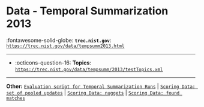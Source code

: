 # Data - Temporal Summarization 2013 

:fontawesome-solid-globe: **`trec.nist.gov`**: [`https://trec.nist.gov/data/tempsumm2013.html`](https://trec.nist.gov/data/tempsumm2013.html)

---

- :octicons-question-16: **Topics**: [`https://trec.nist.gov/data/tempsumm/2013/testTopics.xml`](https://trec.nist.gov/data/tempsumm/2013/testTopics.xml)


---

**Other:** [`Evaluation script for Temporal Summarization Runs`](https://trec.nist.gov/data/tempsumm/2013/tseval.py) | [`Scoring Data: set of pooled updates`](https://trec.nist.gov/data/tempsumm/2013/pooled_updates.tsv) | [`Scoring Data: nuggets`](https://trec.nist.gov/data/tempsumm/2013/nuggets.tsv) | [`Scoring Data: found matches`](https://trec.nist.gov/data/tempsumm/2013/matches.tsv)
